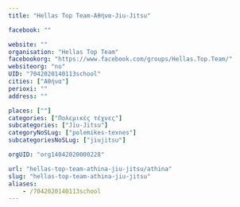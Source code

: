```yaml
---
title: "Hellas Top Team-Αθήνα-Jiu-Jitsu"

facebook: ""

website: ""
organisation: "Hellas Top Team"
facebookorg: "https://www.facebook.com/groups/Hellas.Top.Team/"
websiteorg: "no"
UID: "7042020140113school"
cities: ["Αθήνα"]
perioxi: ""
address: ""

places: [""]
categories: ["Πολεμικές τέχνες"]
subcategories: ["Jiu-Jitsu"]
categoryNoSLug: ["polemikes-texnes"]
subcategoriesNoSLug: ["jiujitsu"]

orgUID: "org14042020000228"

url: "hellas-top-team-athina-jiu-jitsu/athina"
slug: "hellas-top-team-athina-jiu-jitsu"
aliases:
    - /7042020140113school
---
```





